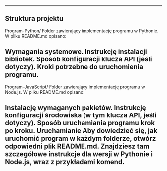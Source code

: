 -----------------------------------------------------------------------------------------------------------------------------------------------------------------------------------------------
Struktura projektu
-----------------------------------------------------------------------------------------------------------------------------------------------------------------------------------------------
Program-Python/
Folder zawierający implementację programu w Pythonie.
W pliku README.md opisano:

Wymagania systemowe.
Instrukcję instalacji bibliotek.
Sposób konfiguracji klucza API (jeśli dotyczy).
Kroki potrzebne do uruchomienia programu.
--
Program-JavaScript/
Folder zawierający implementację programu w Node.js.
W pliku README.md opisano:

Instalację wymaganych pakietów.
Instrukcję konfiguracji środowiska (w tym klucza API, jeśli dotyczy).
Sposób uruchamiania programu krok po kroku.
Uruchamianie
Aby dowiedzieć się, jak uruchomić program w każdym folderze, otwórz odpowiedni plik README.md. Znajdziesz tam szczegółowe instrukcje dla wersji w Pythonie i Node.js, wraz z przykładami komend.
--
